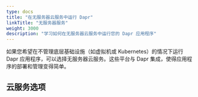 ```yaml
---
type: docs
title: "在无服务器云服务中运行 Dapr"
linkTitle: "无服务器服务"
weight: 3000
description: "学习如何在无服务器云服务中运行您的 Dapr 应用程序"
---
```


如果您希望在不管理底层基础设施（如虚拟机或 Kubernetes）的情况下运行 Dapr 应用程序，可以选择无服务器云服务。这些平台与 Dapr 集成，使得应用程序的部署和管理变得简单。

## 云服务选项